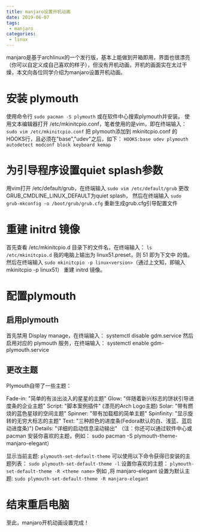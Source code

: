```yaml
---
title: manjaro设置开机动画
date: 2019-06-07
tags:
 - manjaro
categories: 
 - linux
---
```


manjaro是基于archlinux的一个发行版，基本上能做到开箱即用，界面也很漂亮（你可以自定义成自己喜欢的样子），但没有开机动画，开机的画面实在太过干燥，本文向各位同学介绍为manjaro设置开机动画。

<!-- more -->

# 安装 plymouth
使用命令行
`sudo pacman -S plymouth`
或在软件中心搜索plymouth并安装。
使用文本编辑器打开 /etc/mkinitcpio.conf，笔者使用的是vim，即在终端输入：
`sudo vim /etc/mkinitcpio.conf`
把 plymouth添加到 mkinitcpio.conf 的 HOOKS行，且必须在"base","udev"之后，如下：
`HOOKS:base udev plymouth autodetect modconf block keyboard kemap `

# 为引导程序设置quiet splash参数
用vim打开 /etc/default/grub，在终端输入
`sudo vim /etc/default/grub`
更改GRUB_CMDLINE_LINUX_DEFAULT为quiet splash，
然后在终端输入
`sudo grub-mkconfig -o /boot/grub/grub.cfg`
重新生成grub.cfg引导配置文件

# 重建 initrd 镜像
首先查看 /etc/mkinitcpio.d 目录下的文件名，在终端输入：
`ls /etc/mkinitcpio.d`
我的电脑上输出为 linux51.preset，则 51 即为下文中 <version> 的值。
然后在终端输入
`sudo mkinitcpio -p linux<version>`（通过上文知，即输入mkinitcpio -p linux51）
重建 initrd 镜像。


# 配置plymouth
## 启用plymouth
首先禁用 Display manage，在终端输入：
systemctl disable gdm.service
然后启用对应的 plymouth 服务，在终端输入：
systemctl enable gdm-plymouth.service

## 更改主题
Plymouth自带了一些主题：

Fade-in: "简单的有淡出淡入的星星的主题"
Glow: "伴随着新兴标志的饼状引导进度条的企业主题"
Script: "脚本案例插件" (漂亮的Arch Logo主题)
Solar: "带有燃烧的蓝色星球的空间主题"
Spinner: "带有加载框的简单主题"
Spinfinity: "显示旋转的无穷大标志的主题"
Text: "三种颜色的进度条(Fedora默认的白、浅蓝、蓝启动进度条)")
Details: "详细的启动信息滚动输出"
（注：你还可以通过软件中心或 pacman 安装你喜欢的主题，例如：
sudo pacman -S plymouth-theme-manjaro-elegant）

显示当前主题:
`plymouth-set-default-theme`
可以使用以下命令获得已安装的主题列表：
`sudo plymouth-set-default-theme -l`
设置你喜欢的主题：
`plymouth-set-default-theme -R <theme name>`
例如 ,将 manjaro-elegant 设置为默认主题:
`sudo plymouth-set-default-theme -R manjaro-elegant`

# 结束重启电脑
至此，manjaro开机动画设置完成！
